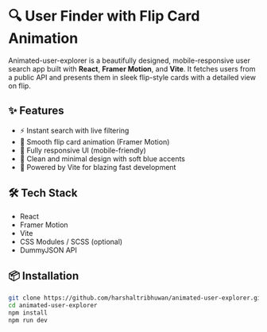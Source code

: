 # 🔍 User Finder with Flip Card Animation

Animated-user-explorer is a beautifully designed, mobile-responsive user search app built with **React**, **Framer Motion**, and **Vite**. It fetches users from a public API and presents them in sleek flip-style cards with a detailed view on flip.

## ✨ Features

- ⚡ Instant search with live filtering
- 🎴 Smooth flip card animation (Framer Motion)
- 📱 Fully responsive UI (mobile-friendly)
- 💅 Clean and minimal design with soft blue accents
- 🔄 Powered by Vite for blazing fast development

## 🛠 Tech Stack

- React
- Framer Motion
- Vite
- CSS Modules / SCSS (optional)
- DummyJSON API

## 📦 Installation

```bash
git clone https://github.com/harshaltribhuwan/animated-user-explorer.git
cd animated-user-explorer
npm install
npm run dev
